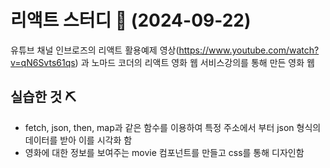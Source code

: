 # 리액트 스터디 📖 (2024-09-22)

유튜브 채널 인브로즈의 리액트 활용예제 영상(https://www.youtube.com/watch?v=qN6Svts61qs) 과 노마드 코더의 리액트 영화 웹 서비스강의를 통해 만든 영화 웹

## 실습한 것 ⛏

- fetch, json, then, map과 같은 함수를 이용하여 특정 주소에서 부터 json 형식의 데이터를 받아 이를 시각화 함
- 영화에 대한 정보를 보여주는 movie 컴포넌트를 만들고 css를 통해 디자인함
